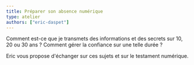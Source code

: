 ```yaml
---
title: Préparer son absence numérique
type: atelier
authors: ["eric-daspet"]
---
```


Comment est-ce que je transmets des informations et des secrets sur 10, 20 ou 30 ans ? Comment gérer la confiance sur une telle durée ?

Eric vous propose d'échanger sur ces sujets et sur le testament numérique.
